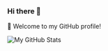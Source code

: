 ### Hi there 👋

&#129395; Welcome to my GitHub profile!

![My GitHub Stats](https://github-readme-stats.vercel.app/api?username=isuoge&show_icons=true&theme=tokyonight&cache_seconds=1800&hide_title=true)
<!--
**isuoge/isuoge** is a ✨ _special_ ✨ repository because its `README.md` (this file) appears on your GitHub profile.

Here are some ideas to get you started:

- 🔭 I’m currently working on ...
- 🌱 I’m currently learning ...
- 👯 I’m looking to collaborate on ...
- 🤔 I’m looking for help with ...
- 💬 Ask me about ...
- 📫 How to reach me: ...
- 😄 Pronouns: ...
- ⚡ Fun fact: ...
-->
